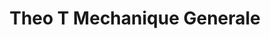 ---
title: "Theo T Mechanique Generale"
url: /gatineau/theo-t-mechanique-generale/
shop: Autowerkstatt
---